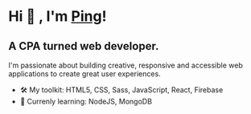# Hi 👋 , I'm [Ping](https://www.linkedin.com/in/pingyuuu/)!

## A CPA turned web developer.

I'm passionate about building creative, responsive and accessible web applications to create great user experiences. 

- 🛠 My toolkit: HTML5, CSS, Sass, JavaScript, React, Firebase
- 📕 Currenly learning: NodeJS, MongoDB
